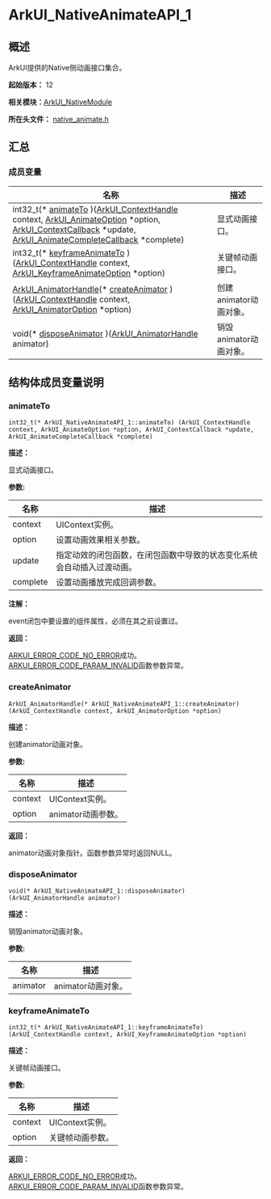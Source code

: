 # ArkUI_NativeAnimateAPI_1


## 概述

ArkUI提供的Native侧动画接口集合。

**起始版本：** 12

**相关模块：**[ArkUI_NativeModule](_ark_u_i___native_module.md)

**所在头文件：** [native_animate.h](native__animate_8h.md)

## 汇总


### 成员变量

| 名称 | 描述 | 
| -------- | -------- |
| int32_t(\* [animateTo](#animateto) )([ArkUI_ContextHandle](_ark_u_i___native_module.md#arkui_contexthandle-12) context, [ArkUI_AnimateOption](_ark_u_i___native_module.md#arkui_animateoption) \*option, [ArkUI_ContextCallback](_ark_u_i___context_callback.md) \*update, [ArkUI_AnimateCompleteCallback](_ark_u_i___animate_complete_callback.md) \*complete) | 显式动画接口。  | 
| int32_t(\* [keyframeAnimateTo](#keyframeanimateto) )([ArkUI_ContextHandle](_ark_u_i___native_module.md#arkui_contexthandle-12) context, [ArkUI_KeyframeAnimateOption](_ark_u_i___native_module.md#arkui_keyframeanimateoption) \*option) | 关键帧动画接口。  | 
| [ArkUI_AnimatorHandle](_ark_u_i___native_module.md#arkui_animatorhandle)(\* [createAnimator](#createanimator) )([ArkUI_ContextHandle](_ark_u_i___native_module.md#arkui_contexthandle-12) context, [ArkUI_AnimatorOption](_ark_u_i___native_module.md#arkui_animatoroption) \*option) | 创建animator动画对象。  | 
| void(\* [disposeAnimator](#disposeanimator) )([ArkUI_AnimatorHandle](_ark_u_i___native_module.md#arkui_animatorhandle) animator) | 销毁animator动画对象。  | 


## 结构体成员变量说明


### animateTo

```
int32_t(* ArkUI_NativeAnimateAPI_1::animateTo) (ArkUI_ContextHandle context, ArkUI_AnimateOption *option, ArkUI_ContextCallback *update, ArkUI_AnimateCompleteCallback *complete)
```
**描述：**

显式动画接口。

**参数:**

| 名称 | 描述 | 
| -------- | -------- |
| context | UIContext实例。  | 
| option | 设置动画效果相关参数。  | 
| update | 指定动效的闭包函数，在闭包函数中导致的状态变化系统会自动插入过渡动画。  | 
| complete | 设置动画播放完成回调参数。  | 

**注解：**

event闭包中要设置的组件属性，必须在其之前设置过。

**返回：**

[ARKUI_ERROR_CODE_NO_ERROR](_ark_u_i___native_module.md#arkui_errorcode)成功。 [ARKUI_ERROR_CODE_PARAM_INVALID](_ark_u_i___native_module.md#arkui_errorcode)函数参数异常。


### createAnimator

```
ArkUI_AnimatorHandle(* ArkUI_NativeAnimateAPI_1::createAnimator) (ArkUI_ContextHandle context, ArkUI_AnimatorOption *option)
```
**描述：**

创建animator动画对象。

**参数:**

| 名称 | 描述 | 
| -------- | -------- |
| context | UIContext实例。  | 
| option | animator动画参数。  | 

**返回：**

animator动画对象指针。函数参数异常时返回NULL。


### disposeAnimator

```
void(* ArkUI_NativeAnimateAPI_1::disposeAnimator) (ArkUI_AnimatorHandle animator)
```
**描述：**

销毁animator动画对象。

**参数:**

| 名称 | 描述 | 
| -------- | -------- |
| animator | animator动画对象。  | 


### keyframeAnimateTo

```
int32_t(* ArkUI_NativeAnimateAPI_1::keyframeAnimateTo) (ArkUI_ContextHandle context, ArkUI_KeyframeAnimateOption *option)
```
**描述：**

关键帧动画接口。

**参数:**

| 名称 | 描述 | 
| -------- | -------- |
| context | UIContext实例。  | 
| option | 关键帧动画参数。  | 

**返回：**

[ARKUI_ERROR_CODE_NO_ERROR](_ark_u_i___native_module.md#arkui_errorcode)成功。 [ARKUI_ERROR_CODE_PARAM_INVALID](_ark_u_i___native_module.md#arkui_errorcode)函数参数异常。
